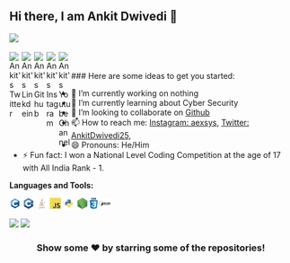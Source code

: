 ## Hi there, I am Ankit Dwivedi 👋

![](https://komarev.com/ghpvc/?username=iamankitdwivedi&color=36e2b2)
<!--
**iamankitdwivedi/iamankitdwivedi** is a ✨ _special_ ✨ repository because its `README.md` (this file) appears on your GitHub profile.
-->
<a href="https://twitter.com/AnkitDwivedi25">
  <img align="left" alt="Ankit's Twitter" width="22px" src="https://cdn.jsdelivr.net/npm/simple-icons@v3/icons/twitter.svg" />
</a>
<a href="https://www.linkedin.com/in/ankit-dwivedi-7292141b7/">
  <img align="left" alt="Ankit's Linkdein" width="22px" src="https://cdn.jsdelivr.net/npm/simple-icons@v3/icons/linkedin.svg" />
</a>
<a href="https://github.com/iamankitdwivedi">
  <img align="left" alt="Ankit's Github" width="22px" src="https://cdn.jsdelivr.net/npm/simple-icons@v3/icons/github.svg" />
</a>
<a href="https://instagram.com/aexsys/">
  <img align="left" alt="Ankit's Instagram" width="22px" src="https://cdn.jsdelivr.net/npm/simple-icons@v3/icons/instagram.svg" />
</a>
<a href="https://www.youtube.com/channel/UCZnh0MwgpdkjtM37Uf0UdDQ">
  <img align="left" alt="Ankit's Youtube Channel" width="22px" src="https://cdn.jsdelivr.net/npm/simple-icons@v3/icons/youtube.svg" />
</a>
<br>
<br>
### Here are some ideas to get you started:

- 🔭 I’m currently working on nothing
- 🌱 I’m currently learning about Cyber Security
- 👯 I’m looking to collaborate on [Github](https://github.com/iamankitdwivedi)
- 📫 How to reach me: [Instagram: aexsys](https://instagram.com/aexsys/), [Twitter: AnkitDwivedi25](https://twitter.com/AnkitDwivedi25/), 
- 😄 Pronouns: He/Him
- ⚡ Fun fact: I won a National Level Coding Competition at the age of 17 with All India Rank - 1.

**Languages and Tools:**  

<code><img height="20" src="https://raw.githubusercontent.com/github/explore/f3e22f0dca2be955676bc70d6214b95b13354ee8/topics/c/c.png"></code>
<code><img height="20" src="https://raw.githubusercontent.com/github/explore/180320cffc25f4ed1bbdfd33d4db3a66eeeeb358/topics/cpp/cpp.png"></code>
<code><img height="20" src="https://raw.githubusercontent.com/github/explore/5b3600551e122a3277c2c5368af2ad5725ffa9a1/topics/java/java.png"></code>
<code><img height="20" src="https://raw.githubusercontent.com/github/explore/80688e429a7d4ef2fca1e82350fe8e3517d3494d/topics/javascript/javascript.png"></code>
<code><img height="20" src="https://raw.githubusercontent.com/github/explore/80688e429a7d4ef2fca1e82350fe8e3517d3494d/topics/python/python.png"></code>
<code><img height="20" src="https://raw.githubusercontent.com/github/explore/80688e429a7d4ef2fca1e82350fe8e3517d3494d/topics/nodejs/nodejs.png"></code><code><img height="20" src="https://raw.githubusercontent.com/github/explore/80688e429a7d4ef2fca1e82350fe8e3517d3494d/topics/css/css.png"></code><code><img height="20" src="https://raw.githubusercontent.com/github/explore/80688e429a7d4ef2fca1e82350fe8e3517d3494d/topics/bash/bash.png"></code>    

<!-- - 🤔 I’m looking for help with ...
- 💬 Ask me about ... -->
<img src="https://github-readme-stats.vercel.app/api/top-langs/?username=iamankitdwivedi&theme=light&hide_langs_below=1"> <img src="https://github-readme-stats.vercel.app/api?username=iamankitdwivedi&&show_icons=true&title_color=ffffff&icon_color=36e2b2&text_color=23d5ab&bg_color=212529">

<div align="center">

### Show some ❤️ by starring some of the repositories!

</div>
